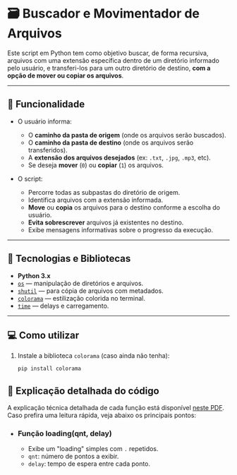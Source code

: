 # 🗃️ Buscador e Movimentador de Arquivos

Este script em Python tem como objetivo buscar, de forma recursiva, arquivos com uma extensão específica dentro de um diretório informado pelo usuário, e transferi-los para um outro diretório de destino, **com a opção de mover ou copiar os arquivos**.

---

## 🚀 Funcionalidade

- O usuário informa:
  - O **caminho da pasta de origem** (onde os arquivos serão buscados).
  - O **caminho da pasta de destino** (onde os arquivos serão transferidos).
  - A **extensão dos arquivos desejados** (ex: `.txt`, `.jpg`, `.mp3`, etc).
  - Se deseja **mover** (`0`) ou **copiar** (`1`) os arquivos.

- O script:
  - Percorre todas as subpastas do diretório de origem.
  - Identifica arquivos com a extensão informada.
  - **Move** ou **copia** os arquivos para o destino conforme a escolha do usuário.
  - **Evita sobrescrever** arquivos já existentes no destino.
  - Exibe mensagens informativas sobre o progresso da execução.

---

## 🧠 Tecnologias e Bibliotecas

- **Python 3.x**
- [`os`](https://docs.python.org/3/library/os.html) — manipulação de diretórios e arquivos.
- [`shutil`](https://docs.python.org/3/library/shutil.html) — para cópia de arquivos com metadados.
- [`colorama`](https://pypi.org/project/colorama/) — estilização colorida no terminal.
- [`time`](https://docs.python.org/3/library/time.html) — delays e carregamento.

---

## 💻 Como utilizar

1. Instale a biblioteca `colorama` (caso ainda não tenha):
   ```bash
   pip install colorama


## 📑 Explicação detalhada do código

A explicação técnica detalhada de cada função está disponível [neste PDF](docs/explicacao_detalhada.pdf). Caso prefira uma leitura rápida, veja abaixo os principais pontos:

- ### Função loading(qnt, delay)
    - Exibe um "loading" simples com `.` repetidos.
    - `qnt`: número de pontos a exibir.
    - `delay`: tempo de espera entre cada ponto.
